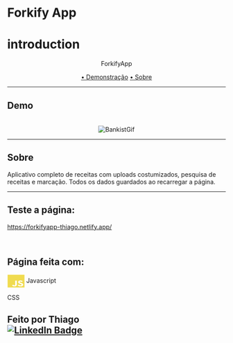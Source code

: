 <h1 style="text-align: "center"; style="font-weight: bold;">Forkify App</h1>

<h1>introduction</h1>
<p align="center">ForkifyApp</p>
                 
<p align="center">
 <a href="#Demonstração">• Demonstração</a>
 <a href="#Sobre"> • Sobre</a>
</p><hr>

## Demo
<br>
<div style="text-align: center;">
<img alt="BankistGif" title="BankistGif" src="./github/Animação.gif" >
</div><hr>

## Sobre
<p>Aplicativo completo de receitas com uploads costumizados, pesquisa de receitas e marcação. Todos os dados guardados ao recarregar a página.<br>
</p><hr>

## Teste a página:
https://forkifyapp-thiago.netlify.app/

<br> <h2>Página feita com:</h2>

<p><span><img align="center" alt="Th-Js" height="30" width="40" src="https://raw.githubusercontent.com/devicons/devicon/master/icons/javascript/javascript-plain.svg"></span> Javascript</p>
<p>CSS</p>

## Feito por Thiago<br> [![LinkedIn Badge](https://img.shields.io/badge/-Thiago_Martins-blue?style=flat-square&logo=Linkedin&logoColor=white&link=https://www.linkedin.com/in/thiagoma/)](https://www.linkedin.com/in/thiagoma/)
